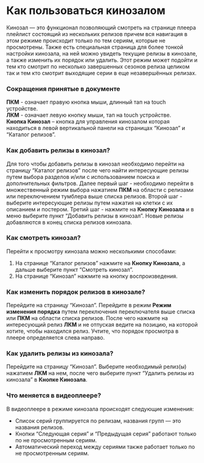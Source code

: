 # Как пользоваться кинозалом

Кинозал — это функционал позволяющий смотреть на странице плеера плейлист состоящий из нескольких релизов причем вся навигация в этом режиме происходит только по тем сериям, которые не просмотрены. Также есть специальная страница для более тонкой настройки кинозала, на ней можно увидеть текущие релизы в кинозале, а также изменить их порядок или удалить. Этот режим может подойти и тем кто смотрит по несколько завершенных сезонов релиза целиком так и тем кто смотрит выходящие серии в еще незавершённых релизах.  

### Сокращения принятые в документе
**ПКМ** - означает правую кнопка мыши, длинный тап на touch устройстве.  
**ЛКМ** - означает левую кнопку мыши, тап на touch устройстве.  
**Кнопка Кинозал** – кнопка для управления кинозалом которая находиться в левой 
вертикальной панели на страницах “Кинозал” и “Каталог релизов”.  
### Как добавить релизы в кинозал?
Для того чтобы добавить релизы в кинозал необходимо перейти на страницу “Каталог релизов” после чего найти интересующие релизы путем выбора разделов и/или с использованием поиска и дополнительных фильтров. Далее первый шаг - необходимо перейти в множественный режим выбора нажатием **ПКМ** на области с релизами или переключением тумблера выше списка релизов. Второй шаг - выберите интересующие релизы путем нажатия на клетки с их описанием и постером. Третий шаг - нажмите на **Кнопку Кинозала** и в меню выберите пункт “Добавить релизы в кинозал”. Новые релизы добавляются в конец списка релизов кинозала. 
### Как смотреть кинозал?
Перейти к просмотру кинозала можно несколькими способами: 
1. На странице “Каталог релизов” нажмите на **Кнопку Кинозала**, а дальше выберите пункт “Смотреть кинозал”. 
2. На странице “Кинозал” нажмите на кнопку воспроизведения.
### Как изменить порядок релизов в кинозале?
Перейдите на страницу “Кинозал”. Перейдите в режим **Режим изменения порядка** путем переключения переключателя выше списка или **ПКМ** на области списка релизов. После чего нажмите на интересующий релиз **ЛКМ** и не отпуская ведите на позицию, на которой хотите, чтобы находился релиз. Учтите, что порядок просмотра в плеере определяется слева направо.  
### Как удалить релизы из кинозала?
Перейдите на страницу “Кинозал”. Выберите необходимый релиз(ы) нажатием **ЛКМ** на нем, после чего выберите пункт “Удалить релизы из кинозала” в **Кнопке Кинозала**.
### Что меняется в видеоплеере?
В видеоплеере в режиме кинозала происходят следующие изменения: 
* Список серий группируется по релизам, названия групп — это названия релизов.
* Кнопки “Следующая серия” и “Предыдущая серия” работают только по не просмотренным сериям.
* Автоматический переход между сериями также работает только по не просмотренным сериям. 
